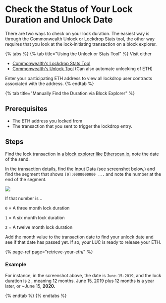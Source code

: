 # Check the Status of Your Lock Duration and Unlock Date

There are two ways to check on your lock duration. The easiest way is through the Commonwealth Unlock or Lockdrop Stats tool, the other way requires that you look at the lock-initiating transaction on a block explorer. 

{% tabs %}
{% tab title="Using the Unlock or Stats Tool" %}
Visit either

* [Commonwealth's Lockdrop Stats Tool](https://commonwealth.im/edgeware/stats)
* [Commonwealth's Unlock Tool](https://commonwealth.im/edgeware/unlock) \(Can also automate unlocking of ETH\)

Enter your participating ETH address to view all lockdrop user contracts associated with the address.
{% endtab %}

{% tab title="Manually Find the Duration via Block Explorer" %}
## Prerequisites

* The ETH address you locked from
* The transaction that you sent to trigger the lockdrop entry.

## Steps

Find the lock transaction in [a block explorer like Etherscan.io](http://etherscan.io), note the date of the send.

In the transaction details, find the Input Data \(see screenshot below,\) and find the segment that shows `[0]:0000000000 ...` and note the number at the end of the segment.

![](../../.gitbook/assets/screen-shot-2020-02-13-at-12.02.31-pm.png)

If that number is ..

`0` = A three month lock duration

`1` = A six month lock duration

`2` = A twelve month lock duration

Add the month value to the transaction date to find your unlock date and see if that date has passed yet. If so, your LUC is ready to release your ETH.

{% page-ref page="retrieve-your-eth/" %}

### Example

  
For instance, in the screenshot above, the date is `June-15-2019`, and the lock duration is `2` , meaning 12 months. June 15, 2019 plus 12 months is a year later, or ~June 15, **2020.**  
  
{% endtab %}
{% endtabs %}


